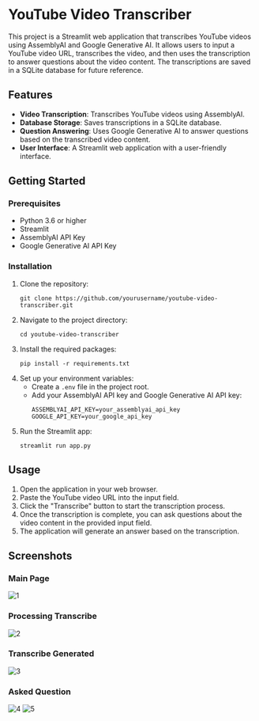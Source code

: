 # YouTube Video Transcriber

This project is a Streamlit web application that transcribes YouTube videos using AssemblyAI and Google Generative AI. It allows users to input a YouTube video URL, transcribes the video, and then uses the transcription to answer questions about the video content. The transcriptions are saved in a SQLite database for future reference.

## Features

- **Video Transcription**: Transcribes YouTube videos using AssemblyAI.
- **Database Storage**: Saves transcriptions in a SQLite database.
- **Question Answering**: Uses Google Generative AI to answer questions based on the transcribed video content.
- **User Interface**: A Streamlit web application with a user-friendly interface.

## Getting Started

### Prerequisites

- Python 3.6 or higher
- Streamlit
- AssemblyAI API Key
- Google Generative AI API Key

### Installation

1. Clone the repository:
   ```
   git clone https://github.com/yourusername/youtube-video-transcriber.git
   ```
2. Navigate to the project directory:
   ```
   cd youtube-video-transcriber
   ```
3. Install the required packages:
   ```
   pip install -r requirements.txt
   ```
4. Set up your environment variables:
   - Create a `.env` file in the project root.
   - Add your AssemblyAI API key and Google Generative AI API key:
     ```
     ASSEMBLYAI_API_KEY=your_assemblyai_api_key
     GOOGLE_API_KEY=your_google_api_key
     ```
5. Run the Streamlit app:
   ```
   streamlit run app.py
   ```

## Usage

1. Open the application in your web browser.
2. Paste the YouTube video URL into the input field.
3. Click the "Transcribe" button to start the transcription process.
4. Once the transcription is complete, you can ask questions about the video content in the provided input field.
5. The application will generate an answer based on the transcription.

## Screenshots

### Main Page
![1](https://github.com/Vaibhav-crux/video-to-textx/assets/122672330/1b084277-dac1-4815-8ff1-bd421111d1b7)

### Processing Transcribe
![2](https://github.com/Vaibhav-crux/video-to-textx/assets/122672330/6a638c97-0e55-4669-8af2-70942663ccb8)

### Transcribe Generated
![3](https://github.com/Vaibhav-crux/video-to-textx/assets/122672330/e9b996ec-7b83-4484-adaf-760a0154fa4a)

### Asked Question
![4](https://github.com/Vaibhav-crux/video-to-textx/assets/122672330/93bf16ce-e6d4-4905-84bd-5c447c78317d)
![5](https://github.com/Vaibhav-crux/video-to-textx/assets/122672330/1fd53784-cf5c-466f-b00f-e9a025e1311e)
